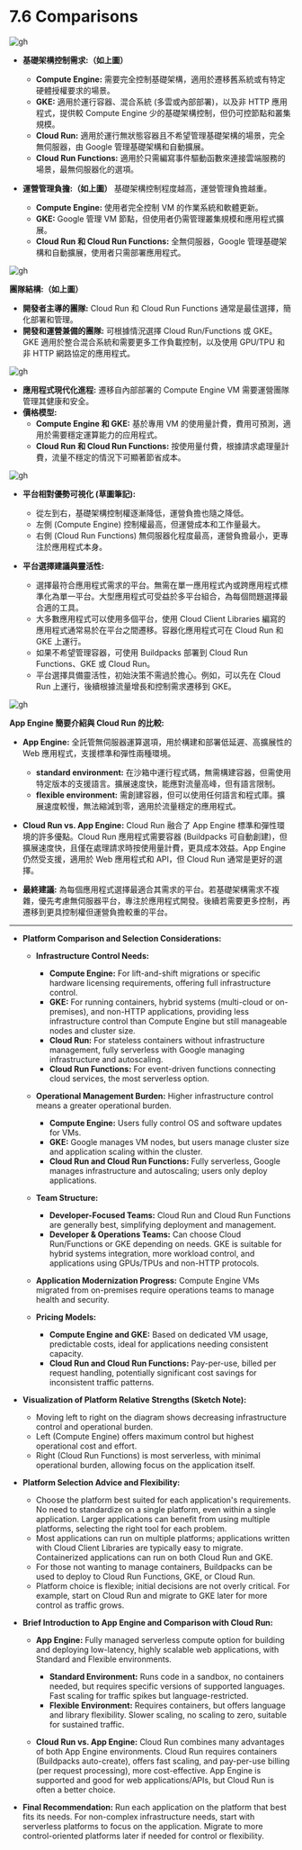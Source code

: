 # 7.6 Comparisons

![gh](https://raw.githubusercontent.com/SeanChenR/img_gif/main/myimage/1741676043000zg3vah.png)

- **基礎架構控制需求:（如上圖）**
    - **Compute Engine:** 需要完全控制基礎架構，適用於遷移舊系統或有特定硬體授權要求的場景。
    - **GKE:** 適用於運行容器、混合系統 (多雲或內部部署)，以及非 HTTP 應用程式，提供較 Compute Engine 少的基礎架構控制，但仍可控節點和叢集規模。
    - **Cloud Run:** 適用於運行無狀態容器且不希望管理基礎架構的場景，完全無伺服器，由 Google 管理基礎架構和自動擴展。
    - **Cloud Run Functions:** 適用於只需編寫事件驅動函數來連接雲端服務的場景，最無伺服器化的選項。

- **運營管理負擔:（如上圖）** 基礎架構控制程度越高，運營管理負擔越重。
    - **Compute Engine:** 使用者完全控制 VM 的作業系統和軟體更新。
    - **GKE:** Google 管理 VM 節點，但使用者仍需管理叢集規模和應用程式擴展。
    - **Cloud Run 和 Cloud Run Functions:** 全無伺服器，Google 管理基礎架構和自動擴展，使用者只需部署應用程式。

![gh](https://raw.githubusercontent.com/SeanChenR/img_gif/main/myimage/17416761150001mqww8.png)

**團隊結構:（如上圖）**
- **開發者主導的團隊:** Cloud Run 和 Cloud Run Functions 通常是最佳選擇，簡化部署和管理。
- **開發和運營兼備的團隊:** 可根據情況選擇 Cloud Run/Functions 或 GKE。GKE 適用於整合混合系統和需要更多工作負載控制，以及使用 GPU/TPU 和非 HTTP 網路協定的應用程式。

![gh](https://raw.githubusercontent.com/SeanChenR/img_gif/main/myimage/1741676160000t86wsk.png)

- **應用程式現代化進程:** 遷移自內部部署的 Compute Engine VM 需要運營團隊管理其健康和安全。
- **價格模型:**
    - **Compute Engine 和 GKE:** 基於專用 VM 的使用量計費，費用可預測，適用於需要穩定運算能力的应用程式。
    - **Cloud Run 和 Cloud Run Functions:** 按使用量付費，根據請求處理量計費，流量不穩定的情況下可顯著節省成本。


![gh](https://raw.githubusercontent.com/SeanChenR/img_gif/main/myimage/1741676177000jp4ig9.png)

- **平台相對優勢可視化 (草圖筆記):**
    - 從左到右，基礎架構控制權逐漸降低，運營負擔也隨之降低。
    - 左側 (Compute Engine) 控制權最高，但運營成本和工作量最大。
    - 右側 (Cloud Run Functions) 無伺服器化程度最高，運營負擔最小，更專注於應用程式本身。

- **平台選擇建議與靈活性:**
    - 選擇最符合應用程式需求的平台。無需在單一應用程式內或跨應用程式標準化為單一平台。大型應用程式可受益於多平台組合，為每個問題選擇最合適的工具。
    - 大多數應用程式可以使用多個平台，使用 Cloud Client Libraries 編寫的應用程式通常易於在平台之間遷移。容器化應用程式可在 Cloud Run 和 GKE 上運行。
    - 如果不希望管理容器，可使用 Buildpacks 部署到 Cloud Run Functions、GKE 或 Cloud Run。
    - 平台選擇具備靈活性，初始決策不需過於擔心。例如，可以先在 Cloud Run 上運行，後續根據流量增長和控制需求遷移到 GKE。

![gh](https://raw.githubusercontent.com/SeanChenR/img_gif/main/myimage/1741676386000ogg5d1.png)

**App Engine 簡要介紹與 Cloud Run 的比較:**
- **App Engine:** 全託管無伺服器運算選項，用於構建和部署低延遲、高擴展性的 Web 應用程式，支援標準和彈性兩種環境。
    - **standard environment:** 在沙箱中運行程式碼，無需構建容器，但需使用特定版本的支援語言。擴展速度快，能應對流量高峰，但有語言限制。
    - **flexible environment:** 需創建容器，但可以使用任何語言和程式庫。擴展速度較慢，無法縮減到零，適用於流量穩定的應用程式。
- **Cloud Run vs. App Engine:** Cloud Run 融合了 App Engine 標準和彈性環境的許多優點。Cloud Run 應用程式需要容器 (Buildpacks 可自動創建)，但擴展速度快，且僅在處理請求時按使用量計費，更具成本效益。App Engine 仍然受支援，適用於 Web 應用程式和 API，但 Cloud Run 通常是更好的選擇。

- **最終建議:** 為每個應用程式選擇最適合其需求的平台。若基礎架構需求不複雜，優先考慮無伺服器平台，專注於應用程式開發。後續若需要更多控制，再遷移到更具控制權但運營負擔較重的平台。

---

- **Platform Comparison and Selection Considerations:**
    
    - **Infrastructure Control Needs:**
        
        - **Compute Engine:** For lift-and-shift migrations or specific hardware licensing requirements, offering full infrastructure control.
        - **GKE:** For running containers, hybrid systems (multi-cloud or on-premises), and non-HTTP applications, providing less infrastructure control than Compute Engine but still manageable nodes and cluster size.
        - **Cloud Run:** For stateless containers without infrastructure management, fully serverless with Google managing infrastructure and autoscaling.
        - **Cloud Run Functions:** For event-driven functions connecting cloud services, the most serverless option.
    - **Operational Management Burden:** Higher infrastructure control means a greater operational burden.
        
        - **Compute Engine:** Users fully control OS and software updates for VMs.
        - **GKE:** Google manages VM nodes, but users manage cluster size and application scaling within the cluster.
        - **Cloud Run and Cloud Run Functions:** Fully serverless, Google manages infrastructure and autoscaling; users only deploy applications.
    - **Team Structure:**
        
        - **Developer-Focused Teams:** Cloud Run and Cloud Run Functions are generally best, simplifying deployment and management.
        - **Developer & Operations Teams:** Can choose Cloud Run/Functions or GKE depending on needs. GKE is suitable for hybrid systems integration, more workload control, and applications using GPUs/TPUs and non-HTTP protocols.
    - **Application Modernization Progress:** Compute Engine VMs migrated from on-premises require operations teams to manage health and security.
        
    - **Pricing Models:**
        
        - **Compute Engine and GKE:** Based on dedicated VM usage, predictable costs, ideal for applications needing consistent capacity.
        - **Cloud Run and Cloud Run Functions:** Pay-per-use, billed per request handling, potentially significant cost savings for inconsistent traffic patterns.
- **Visualization of Platform Relative Strengths (Sketch Note):**
    
    - Moving left to right on the diagram shows decreasing infrastructure control and operational burden.
    - Left (Compute Engine) offers maximum control but highest operational cost and effort.
    - Right (Cloud Run Functions) is most serverless, with minimal operational burden, allowing focus on the application itself.
- **Platform Selection Advice and Flexibility:**
    
    - Choose the platform best suited for each application's requirements. No need to standardize on a single platform, even within a single application. Larger applications can benefit from using multiple platforms, selecting the right tool for each problem.
    - Most applications can run on multiple platforms; applications written with Cloud Client Libraries are typically easy to migrate. Containerized applications can run on both Cloud Run and GKE.
    - For those not wanting to manage containers, Buildpacks can be used to deploy to Cloud Run Functions, GKE, or Cloud Run.
    - Platform choice is flexible; initial decisions are not overly critical. For example, start on Cloud Run and migrate to GKE later for more control as traffic grows.
- **Brief Introduction to App Engine and Comparison with Cloud Run:**
    
    - **App Engine:** Fully managed serverless compute option for building and deploying low-latency, highly scalable web applications, with Standard and Flexible environments.
        
        - **Standard Environment:** Runs code in a sandbox, no containers needed, but requires specific versions of supported languages. Fast scaling for traffic spikes but language-restricted.
        - **Flexible Environment:** Requires containers, but offers language and library flexibility. Slower scaling, no scaling to zero, suitable for sustained traffic.
    - **Cloud Run vs. App Engine:** Cloud Run combines many advantages of both App Engine environments. Cloud Run requires containers (Buildpacks auto-create), offers fast scaling, and pay-per-use billing (per request processing), more cost-effective. App Engine is supported and good for web applications/APIs, but Cloud Run is often a better choice.
        
- **Final Recommendation:** Run each application on the platform that best fits its needs. For non-complex infrastructure needs, start with serverless platforms to focus on the application. Migrate to more control-oriented platforms later if needed for control or flexibility.



